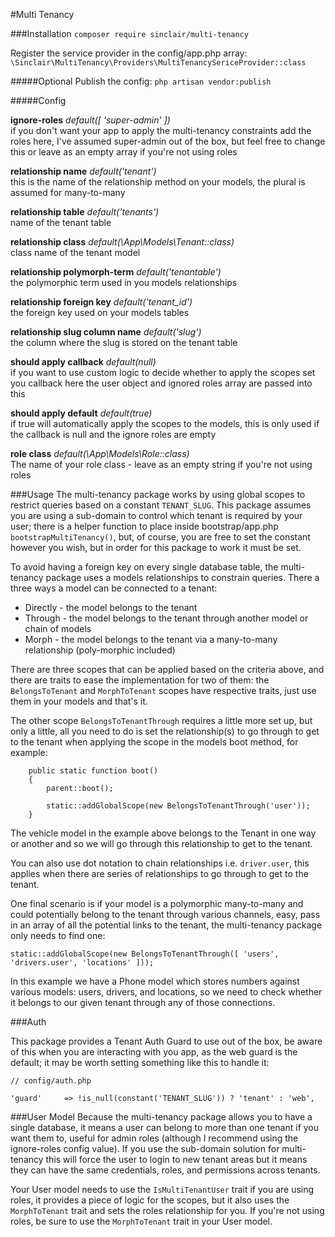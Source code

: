 #Multi Tenancy

###Installation
``` composer require sinclair/multi-tenancy ```

Register the service provider in the config/app.php array:
``` \Sinclair\MultiTenancy\Providers\MultiTenancySericeProvider::class ```

#####Optional
Publish the config:
``` php artisan vendor:publish ```

#####Config

**ignore-roles** _default([ 'super-admin' ])_    
    if you don't want your app to apply the multi-tenancy constraints add the roles here, I've assumed super-admin out of the box, but feel free to change this or leave as an empty array if you're not using roles
    
**relationship name** _default('tenant')_   
    this is the name of the relationship method on your models, the plural is assumed for many-to-many
    
**relationship table** _default('tenants')_    
    name of the tenant table
    
**relationship class** _default(\App\Models\Tenant::class)_    
    class name of the tenant model
    
**relationship polymorph-term** _default('tenantable')_    
    the polymorphic term used in you models relationships
    
**relationship foreign key** _default('tenant_id')_    
    the foreign key used on your models tables
    
**relationship slug column name** _default('slug')_    
    the column where the slug is stored on the tenant table
    
**should apply callback** _default(null)_   
    if you want to use custom logic to decide whether to apply the scopes set you callback here the user object and ignored roles array are passed into this
 
**should apply default** _default(true)_    
    if true will automatically apply the scopes to the models, this is only used if the callback is null and the ignore roles are empty
    
**role class** _default(\App\Models\Role::class)_    
    The name of your role class - leave as an empty string if you're not using roles 

###Usage
The multi-tenancy package works by using global scopes to restrict queries based on a 
constant ``` TENANT_SLUG ```. This package assumes you are using a sub-domain to control 
which tenant is required by your user; there is a helper function to place inside 
bootstrap/app.php ``` bootstrapMultiTenancy() ```, but, of course, you are free to set the 
constant however you wish, but in order for this package to work it must be set.

To avoid having a foreign key on every single database table, the multi-tenancy package uses 
a models relationships to constrain queries. There a three ways a model can be connected to a 
tenant:
 * Directly - the model belongs to the tenant
 * Through - the model belongs to the tenant through another model or chain of models
 * Morph - the model belongs to the tenant via a many-to-many relationship (poly-morphic included)
 
There are three scopes that can be applied based on the criteria above, and there are traits to ease the implementation for two of them:
the ``` BelongsToTenant``` and ``` MorphToTenant ``` scopes have respective traits, just use them in your models and that's it.

The other scope ``` BelongsToTenantThrough ``` requires a little more set up, but only a little, all you need to do is set the relationship(s) to go through to get to the tenant when applying the scope in the models boot method, for example:
``` 
    public static function boot()
    {
        parent::boot();

        static::addGlobalScope(new BelongsToTenantThrough('user'));
    }
```

The vehicle model in the example above belongs to the Tenant in one way or another and so we will go through this relationship to get to the tenant.

You can also use dot notation to chain relationships i.e. `driver.user`, this applies when there are series of relationships to go through to get to the tenant.

One final scenario is if your model is a polymorphic many-to-many and could potentially belong to the tenant through various channels, easy, pass in an array of all the potential links to the tenant, the multi-tenancy package only needs to find one:

``` static::addGlobalScope(new BelongsToTenantThrough([ 'users', 'drivers.user', 'locations' ])); ```

In this example we have a Phone model which stores numbers against various models: users, drivers, and locations, so we need to check whether it belongs to our given tenant through any of those connections.

###Auth

This package provides a Tenant Auth Guard to use out of the box, be aware of this when you are interacting with you app, as the web guard is the default; it may be worth setting something like this to handle it:
```
// config/auth.php

'guard'     => !is_null(constant('TENANT_SLUG')) ? 'tenant' : 'web',
```

###User Model
Because the multi-tenancy package allows you to have a single database, it means a user can belong to more than one tenant if you want them to, useful for admin roles (although I recommend using the ignore-roles config value). If you use the sub-domain solution for multi-tenancy this will force the user to login to new tenant areas but it means they can have the same credentials, roles, and permissions across tenants. 

Your User model needs to use the ``` IsMultiTenantUser ``` trait if you are using roles, it provides a piece of logic for the scopes, but it also uses the ``` MorphToTenant ``` trait and sets the roles relationship for you. If you're not using roles, be sure to use the ``` MorphToTenant ``` trait in your User model.